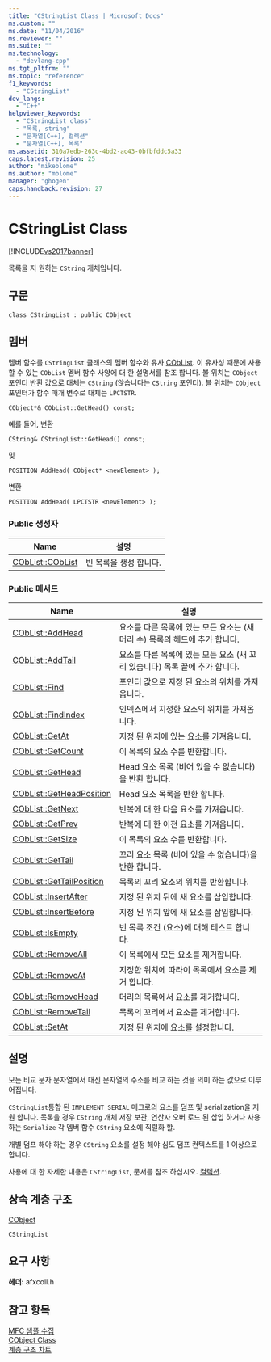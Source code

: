 ```yaml
---
title: "CStringList Class | Microsoft Docs"
ms.custom: ""
ms.date: "11/04/2016"
ms.reviewer: ""
ms.suite: ""
ms.technology: 
  - "devlang-cpp"
ms.tgt_pltfrm: ""
ms.topic: "reference"
f1_keywords: 
  - "CStringList"
dev_langs: 
  - "C++"
helpviewer_keywords: 
  - "CStringList class"
  - "목록, string"
  - "문자열[C++], 컬렉션"
  - "문자열[C++], 목록"
ms.assetid: 310a7edb-263c-4bd2-ac43-0bfbfddc5a33
caps.latest.revision: 25
author: "mikeblome"
ms.author: "mblome"
manager: "ghogen"
caps.handback.revision: 27
---
```

# CStringList Class
[!INCLUDE[vs2017banner](../../assembler/inline/includes/vs2017banner.md)]

목록을 지 원하는 `CString` 개체입니다.  
  
## 구문  
  
```  
class CStringList : public CObject  
```  
  
## 멤버  
 멤버 함수를 `CStringList` 클래스의 멤버 함수와 유사  [CObList](../../mfc/reference/coblist-class.md).  이 유사성 때문에 사용할 수 있는 `CObList` 멤버 함수 사양에 대 한 설명서를 참조 합니다.  볼 위치는 `CObject` 포인터 반환 값으로 대체는 `CString` \(않습니다는 `CString` 포인터\).  볼 위치는 `CObject` 포인터가 함수 매개 변수로 대체는 `LPCTSTR`.  
  
 `CObject*& CObList::GetHead() const;`  
  
 예를 들어, 변환  
  
 `CString& CStringList::GetHead() const;`  
  
 및  
  
 `POSITION AddHead( CObject* <newElement> );`  
  
 변환  
  
 `POSITION AddHead( LPCTSTR <newElement> );`  
  
### Public 생성자  
  
|Name|설명|  
|----------|--------|  
|[CObList::CObList](../Topic/CObList::CObList.md)|빈 목록을 생성 합니다.|  
  
### Public 메서드  
  
|Name|설명|  
|----------|--------|  
|[CObList::AddHead](../Topic/CObList::AddHead.md)|요소를 다른 목록에 있는 모든 요소는 \(새 머리 수\) 목록의 헤드에 추가 합니다.|  
|[CObList::AddTail](../Topic/CObList::AddTail.md)|요소를 다른 목록에 있는 모든 요소 \(새 꼬리 있습니다\) 목록 끝에 추가 합니다.|  
|[CObList::Find](../Topic/CObList::Find.md)|포인터 값으로 지정 된 요소의 위치를 가져옵니다.|  
|[CObList::FindIndex](../Topic/CObList::FindIndex.md)|인덱스에서 지정한 요소의 위치를 가져옵니다.|  
|[CObList::GetAt](../Topic/CObList::GetAt.md)|지정 된 위치에 있는 요소를 가져옵니다.|  
|[CObList::GetCount](../Topic/CObList::GetCount.md)|이 목록의 요소 수를 반환합니다.|  
|[CObList::GetHead](../Topic/CObList::GetHead.md)|Head 요소 목록 \(비어 있을 수 없습니다\)을 반환 합니다.|  
|[CObList::GetHeadPosition](../Topic/CObList::GetHeadPosition.md)|Head 요소 목록을 반환 합니다.|  
|[CObList::GetNext](../Topic/CObList::GetNext.md)|반복에 대 한 다음 요소를 가져옵니다.|  
|[CObList::GetPrev](../Topic/CObList::GetPrev.md)|반복에 대 한 이전 요소를 가져옵니다.|  
|[CObList::GetSize](../Topic/CObList::GetSize.md)|이 목록의 요소 수를 반환합니다.|  
|[CObList::GetTail](../Topic/CObList::GetTail.md)|꼬리 요소 목록 \(비어 있을 수 없습니다\)을 반환 합니다.|  
|[CObList::GetTailPosition](../Topic/CObList::GetTailPosition.md)|목록의 꼬리 요소의 위치를 반환합니다.|  
|[CObList::InsertAfter](../Topic/CObList::InsertAfter.md)|지정 된 위치 뒤에 새 요소를 삽입합니다.|  
|[CObList::InsertBefore](../Topic/CObList::InsertBefore.md)|지정 된 위치 앞에 새 요소를 삽입합니다.|  
|[CObList::IsEmpty](../Topic/CObList::IsEmpty.md)|빈 목록 조건 \(요소\)에 대해 테스트 합니다.|  
|[CObList::RemoveAll](../Topic/CObList::RemoveAll.md)|이 목록에서 모든 요소를 제거합니다.|  
|[CObList::RemoveAt](../Topic/CObList::RemoveAt.md)|지정한 위치에 따라이 목록에서 요소를 제거 합니다.|  
|[CObList::RemoveHead](../Topic/CObList::RemoveHead.md)|머리의 목록에서 요소를 제거합니다.|  
|[CObList::RemoveTail](../Topic/CObList::RemoveTail.md)|목록의 꼬리에서 요소를 제거합니다.|  
|[CObList::SetAt](../Topic/CObList::SetAt.md)|지정 된 위치에 요소를 설정합니다.|  
  
## 설명  
 모든 비교 문자 문자열에서 대신 문자열의 주소를 비교 하는 것을 의미 하는 값으로 이루어집니다.  
  
 `CStringList`통합 된 `IMPLEMENT_SERIAL` 매크로의 요소를 덤프 및 serialization을 지원 합니다.  목록을 경우 `CString` 개체 저장 보관, 연산자 오버 로드 된 삽입 하거나 사용 하는 `Serialize` 각 멤버 함수 `CString` 요소에 직렬화 할.  
  
 개별 덤프 해야 하는 경우 `CString` 요소를 설정 해야 심도 덤프 컨텍스트를 1 이상으로 합니다.  
  
 사용에 대 한 자세한 내용은 `CStringList`, 문서를 참조 하십시오.  [컬렉션](../../mfc/collections.md).  
  
## 상속 계층 구조  
 [CObject](../../mfc/reference/cobject-class.md)  
  
 `CStringList`  
  
## 요구 사항  
 **헤더:**  afxcoll.h  
  
## 참고 항목  
 [MFC 샘플 수집](../../top/visual-cpp-samples.md)   
 [CObject Class](../../mfc/reference/cobject-class.md)   
 [계층 구조 차트](../../mfc/hierarchy-chart.md)